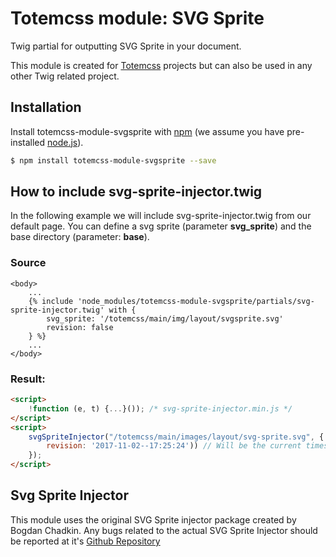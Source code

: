 # Totemcss module: SVG Sprite
Twig partial for outputting SVG Sprite in your document.

This module is created for [Totemcss](https://www.github.com/toolbarthomas/totemcss) projects but can also be used in any other Twig related project.

## Installation

Install totemcss-module-svgsprite with [npm](https://www.npmjs.com/) (we assume you have pre-installed [node.js](https://nodejs.org/)).

```bash
$ npm install totemcss-module-svgsprite --save
```

## How to include svg-sprite-injector.twig
In the following example we will include svg-sprite-injector.twig from our default page.
You can define a svg sprite (parameter **svg_sprite**) and the base directory (parameter: **base**).

### Source

```twig
<body>
    ...
    {% include 'node_modules/totemcss-module-svgsprite/partials/svg-sprite-injector.twig' with {
        svg_sprite: '/totemcss/main/img/layout/svgsprite.svg'
        revision: false
    } %}
    ...
</body>
```


### Result:

```html
<script>
    !function (e, t) {...}()); /* svg-sprite-injector.min.js */
</script>
<script>
    svgSpriteInjector("/totemcss/main/images/layout/svg-sprite.svg", {
        revision: '2017-11-02--17:25:24')) // Will be the current timestamp
    });
</script>

```

## Svg Sprite Injector
This module uses the original SVG Sprite injector package created by Bogdan Chadkin.
Any bugs related to the actual SVG Sprite Injector should be reported at it's [Github Repository](https://github.com/TrySound/svg-sprite-injector/issues)
